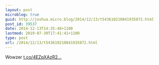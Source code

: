 ```yaml
---
layout: post
microblog: true
guid: http://joshua.micro.blog/2014/12/13/t543610210841935872.html
post_id: 39537
date: 2014-12-13T14:35:48+1100
lastmod: 2019-07-30T17:41:41+1100
type: post
url: /2014/12/13/t543610210841935872.html
---
```

Wowzer [t.co/4EZpXAzR2...](http://t.co/4EZpXAzR28)
